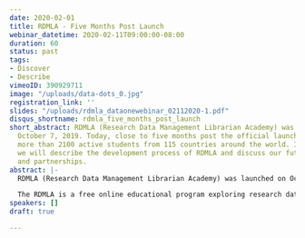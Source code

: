 ```yaml
---
date: 2020-02-01
title: RDMLA - Five Months Post Launch
webinar_datetime: 2020-02-11T09:00:00-08:00
duration: 60
status: past
tags:
- Discover
- Describe
vimeoID: 390929711
image: "/uploads/data-dots_0.jpg"
registration_link: ''
slides: "/uploads/rdmla_dataonewebinar_02112020-1.pdf"
disqus_shortname: rdmla_five_months_post_launch
short_abstract: RDMLA (Research Data Management Librarian Academy) was launched on
  October 7, 2019. Today, close to five months post the official launch, there are
  more than 2100 active students from 115 countries around the world. In this talk,
  we will describe the development process of RDMLA and discuss our future collaborations
  and partnerships.
abstract: |-
  RDMLA (Research Data Management Librarian Academy) was launched on October 7, 2019. Today, close to five months post the official launch, there are more than 2100 active students from 115 countries around the world. In this talk, we will describe the development process of RDMLA and discuss our future collaborations and partnerships.

  The RDMLA is a free online educational program exploring research data management best practices. Developed by a team of librarians and LIS faculty members who want to share their extensive knowledge/skills and promote research data services, the RDMLA consists of eight units that can be taken individually, or as a complete program. All units are available globally and can be accessed online via the Canvas learning management system. RDMLA is open to librarians, information professionals, and other professionals who work in a research-intensive environment throughout the world. On Feb 5, 2020, in partnership with Simmons School of Library and Information Science (SLIS), RDMLA launched a Continuing Education (CE) optional component, for a nominal fee.
speakers: []
draft: true

---
```

